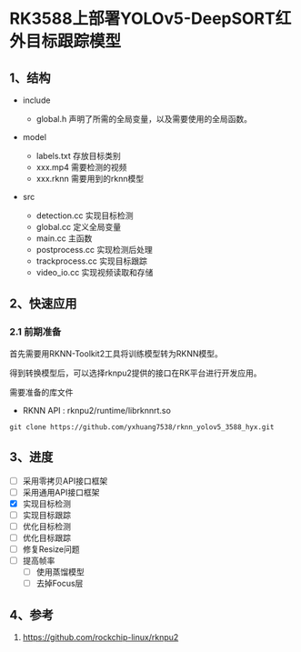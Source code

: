 # RK3588上部署YOLOv5-DeepSORT红外目标跟踪模型

## 1、结构
- include
    - global.h
    声明了所需的全局变量，以及需要使用的全局函数。

- model
    - labels.txt 存放目标类别
    - xxx.mp4 需要检测的视频
    - xxx.rknn 需要用到的rknn模型

- src 
    - detection.cc 实现目标检测
    - global.cc 定义全局变量
    - main.cc 主函数
    - postprocess.cc 实现检测后处理
    - trackprocess.cc 实现目标跟踪
    - video_io.cc 实现视频读取和存储

## 2、快速应用
### 2.1 前期准备
首先需要用RKNN-Toolkit2工具将训练模型转为RKNN模型。

得到转换模型后，可以选择rknpu2提供的接口在RK平台进行开发应用。

需要准备的库文件
- RKNN API : rknpu2/runtime/librknnrt.so

```
git clone https://github.com/yxhuang7538/rknn_yolov5_3588_hyx.git

```

## 3、进度
- [ ] 采用零拷贝API接口框架
- [ ] 采用通用API接口框架
- [x] 实现目标检测
- [ ] 实现目标跟踪
- [ ] 优化目标检测
- [ ] 优化目标跟踪
- [ ] 修复Resize问题
- [ ] 提高帧率
    - [ ] 使用蒸馏模型
    - [ ] 去掉Focus层

## 4、参考
1. https://github.com/rockchip-linux/rknpu2
